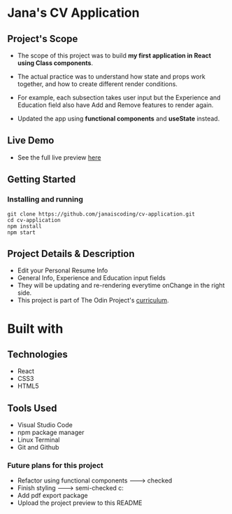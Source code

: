 # Jana's CV Application

## Project's Scope 

- The scope of this project was to build **my first application in React using Class components**.
- The actual practice was to understand how state and props work together, and how to create different render conditions.
- For example, each subsection takes user input but the Experience and Education field also have Add and Remove features to render again.

- Updated the app using **functional components** and **useState** instead. 

## Live Demo
- See the full live preview [here](https://janaiscoding.github.io/cv-application/)

## Getting Started 

### Installing and running

```
git clone https://github.com/janaiscoding/cv-application.git
cd cv-application
npm install
npm start
```

## Project Details & Description 

- Edit your Personal Resume Info
- General Info, Experience and Education input fields
- They will be updating and re-rendering everytime onChange in the right side.
- This project is part of The Odin Project's [curriculum](https://www.theodinproject.com/lessons/node-path-javascript-cv-application).

# Built with 

## Technologies 

- React
- CSS3
- HTML5

## Tools Used 

- Visual Studio Code
- npm package manager
- Linux Terminal
- Git and Github

### Future plans for this project 

- Refactor using functional components ---> checked
- Finish styling ---> semi-checked c:
- Add pdf export package 
- Upload the project preview to this README
